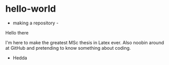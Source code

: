# hello-world
- making a repository - 

Hello there  

I'm here to make the greatest MSc thesis in Latex ever. 
Also noobin around at GitHub and pretending to know something about coding. 

- Hedda 
